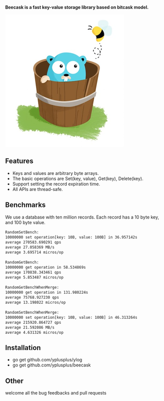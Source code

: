 **Beecask is a fast key-value storage library based on bitcask model.**

![Beecask](./beecask.jpg)

## Features
+ Keys and values are arbitrary byte arrays.
+ The basic operations are Set(key, value), Get(key), Delete(key).
+ Support setting the record expiration time.
+ All APIs are thread-safe.

## Benchmarks
We use a database with ten million records. Each record has a 10 byte key, and 100 byte value.
```
RandomSetBench:
10000000 set operation[key: 10B, value: 100B] in 36.957142s
average 270583.690291 qps
average 27.058369 MB/s
average 3.695714 micros/op

RandomGetBench:
10000000 get operation in 58.534869s
average 170838.343461 qps
average 5.853487 micros/op

RandomGetBenchWhenMerge:
10000000 get operation in 131.980224s
average 75768.927230 qps
average 13.198022 micros/op

RandomSetBenchWhenMerge:
10000000 set operation[key: 10B, value: 100B] in 46.313264s
average 215920.864727 qps
average 21.592086 MB/s
average 4.631326 micros/op
```

## Installation
+ go get github.com/yplusplus/ylog
+ go get github.com/yplusplus/beecask

## Other
welcome all the bug feedbacks and pull requests
